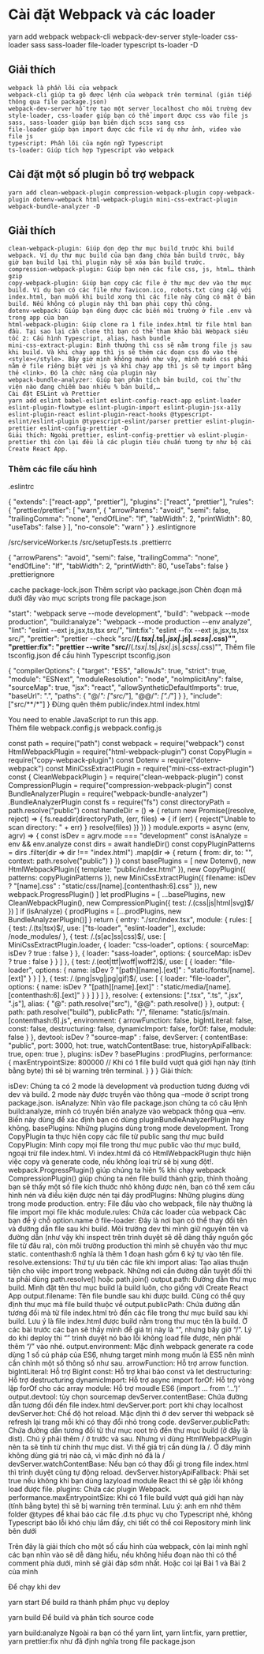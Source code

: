 # Cài đặt Webpack và các loader
 yarn add webpack webpack-cli webpack-dev-server style-loader css-loader sass sass-loader file-loader typescript ts-loader -D
## Giải thích
    webpack là phần lõi của webpack
    webpack-cli giúp ta gõ được lệnh của webpack trên terminal (gián tiếp thông qua file package.json)
    webpack-dev-server hỗ trợ tạo một server localhost cho môi trường dev
    style-loader, css-loader giúp bạn có thể import được css vào file js
    sass, sass-loader giúp bạn biên dịch scss sang css
    file-loader giúp bạn import được các file ví dụ như ảnh, video vào file js
    typescript: Phần lõi của ngôn ngữ Typescript
    ts-loader: Giúp tích hợp Typescript vào webpack
## Cài đặt một số plugin bổ trợ webpack
    yarn add clean-webpack-plugin compression-webpack-plugin copy-webpack-plugin dotenv-webpack html-webpack-plugin mini-css-extract-plugin webpack-bundle-analyzer -D
## Giải thích

    clean-webpack-plugin: Giúp dọn dẹp thư mục build trước khi build webpack. Ví dụ thư mục build của bạn đang chứa bản build trước, bây giờ bạn build lại thì plugin này sẽ xóa bản build trước.
    compression-webpack-plugin: Giúp bạn nén các file css, js, html… thành gzip
    copy-webpack-plugin: Giúp bạn copy các file ở thư mục dev vào thư mục build. Ví dụ bạn có các file như favicon.ico, robots.txt cùng cấp với index.html, bạn muốn khi build xong thì các file này cũng có mặt ở bản build. Nếu không có plugin này thì bạn phải copy thủ công.
    dotenv-webpack: Giúp bạn dùng được các biến môi trường ở file .env và trong app của bạn
    html-webpack-plugin: Giúp clone ra 1 file index.html từ file html ban đầu. Tại sao lại cần clone thì bạn có thể tham khảo bài Webpack siêu tốc 2: Cấu hình Typescript, alias, hash bundle
    mini-css-extract-plugin: Bình thường thì css sẽ nằm trong file js sau khi build. Và khi chạy app thì js sẽ thêm các đoạn css đó vào thẻ <style></style>. Bây giờ mình không muốn như vậy, mình muốn css phải nằm ở file riêng biệt với js và khi chạy app thì js sẽ tự import bằng thẻ <link>. Đó là chức năng của plugin này
    webpack-bundle-analyzer: Giúp bạn phân tích bản build, coi thử thư viện nào đang chiếm bao nhiêu % bản build,…
    Cài đặt ESLint và Prettier
    yarn add eslint babel-eslint eslint-config-react-app eslint-loader eslint-plugin-flowtype eslint-plugin-import eslint-plugin-jsx-a11y eslint-plugin-react eslint-plugin-react-hooks @typescript-eslint/eslint-plugin @typescript-eslint/parser prettier eslint-plugin-prettier eslint-config-prettier -D
    Giải thích: Ngoài prettier, eslint-config-prettier và eslint-plugin-prettier thì còn lại đều là các plugin tiêu chuẩn tương tự như bộ cài Create React App.

### Thêm các file cấu hình

.eslintrc

{
  "extends": ["react-app", "prettier"],
  "plugins": ["react", "prettier"],
  "rules": {
    "prettier/prettier": [
      "warn",
      {
        "arrowParens": "avoid",
        "semi": false,
        "trailingComma": "none",
        "endOfLine": "lf",
        "tabWidth": 2,
        "printWidth": 80,
        "useTabs": false
      }
    ],
    "no-console": "warn"
  }
}
.eslintignore

/src/serviceWorker.ts
/src/setupTests.ts
.prettierrc

{
  "arrowParens": "avoid",
  "semi": false,
  "trailingComma": "none",
  "endOfLine": "lf",
  "tabWidth": 2,
  "printWidth": 80,
  "useTabs": false
}
.prettierignore

.cache
package-lock.json
Thêm script vào package.json
Chèn đoạn mã dưới đây vào mục scripts trong file package.json

"start": "webpack serve --mode development",
"build": "webpack --mode production",
"build:analyze": "webpack --mode production --env analyze",
"lint": "eslint --ext js,jsx,ts,tsx src/",
"lint:fix": "eslint --fix --ext js,jsx,ts,tsx src/",
"prettier": "prettier --check \"src/**/(*.tsx|*.ts|*.jsx|*.js|*.scss|*.css)\"",
"prettier:fix": "prettier --write \"src/**/(*.tsx|*.ts|*.jsx|*.js|*.scss|*.css)\"",
Thêm file tsconfig.json để cấu hình Typescript
tsconfig.json

{
  "compilerOptions": {
    "target": "ES5",
    "allowJs": true,
    "strict": true,
    "module": "ESNext",
    "moduleResolution": "node",
    "noImplicitAny": false,
    "sourceMap": true,
    "jsx": "react",
    "allowSyntheticDefaultImports": true,
    "baseUrl": ".",
    "paths": {
      "@/*": ["src/*"],
      "@@/*": ["./*"]
    }
  },
  "include": ["src/**/*"]
}
Đừng quên thêm public/index.html
index.html

<!DOCTYPE html>
<html lang="en">
  <head>
    <meta charset="utf-8" />
    <link rel="icon" href="favicon.ico" />
    <meta name="viewport" content="width=device-width, initial-scale=1" />
    <meta name="theme-color" content="#000000" />
    <meta
      name="description"
      content="Web site created using create-react-app"
    />
    <link rel="apple-touch-icon" href="logo192.png" />
    <link rel="manifest" href="manifest.json" />
    <title>React App</title>
  </head>
  <body>
    <noscript>You need to enable JavaScript to run this app.</noscript>
    <div id="root"></div>
  </body>
</html>
Thêm file webpack.config.js
webpack.config.js

const path = require("path")
const webpack = require("webpack")
const HtmlWebpackPlugin = require("html-webpack-plugin")
const CopyPlugin = require("copy-webpack-plugin")
const Dotenv = require("dotenv-webpack")
const MiniCssExtractPlugin = require("mini-css-extract-plugin")
const { CleanWebpackPlugin } = require("clean-webpack-plugin")
const CompressionPlugin = require("compression-webpack-plugin")
const BundleAnalyzerPlugin = require("webpack-bundle-analyzer")
  .BundleAnalyzerPlugin
const fs = require("fs")
const directoryPath = path.resolve("public")
const handleDir = () => {
  return new Promise((resolve, reject) => {
    fs.readdir(directoryPath, (err, files) => {
      if (err) {
        reject("Unable to scan directory: " + err)
      }
      resolve(files)
    })
  })
}
module.exports = async (env, agrv) => {
  const isDev = agrv.mode === "development"
  const isAnalyze = env && env.analyze
  const dirs = await handleDir()
  const copyPluginPatterns = dirs
    .filter(dir => dir !== "index.html")
    .map(dir => {
      return {
        from: dir,
        to: "",
        context: path.resolve("public")
      }
    })
  const basePlugins = [
    new Dotenv(),
    new HtmlWebpackPlugin({
      template: "public/index.html"
    }),
    new CopyPlugin({
      patterns: copyPluginPatterns
    }),
    new MiniCssExtractPlugin({
      filename: isDev ? "[name].css" : "static/css/[name].[contenthash:6].css"
    }),
    new webpack.ProgressPlugin()
  ]
  let prodPlugins = [
    ...basePlugins,
    new CleanWebpackPlugin(),
    new CompressionPlugin({
      test: /\.(css|js|html|svg)$/
    })
  ]
  if (isAnalyze) {
    prodPlugins = [...prodPlugins, new BundleAnalyzerPlugin()]
  }
  return {
    entry: "./src/index.tsx",
    module: {
      rules: [
        {
          test: /\.(ts|tsx)$/,
          use: ["ts-loader", "eslint-loader"],
          exclude: /node_modules/
        },
        {
          test: /\.(s[ac]ss|css)$/,
          use: [
            MiniCssExtractPlugin.loader,
            {
              loader: "css-loader",
              options: { sourceMap: isDev ? true : false }
            },
            {
              loader: "sass-loader",
              options: { sourceMap: isDev ? true : false }
            }
          ]
        },
        {
          test: /\.(eot|ttf|woff|woff2)$/,
          use: [
            {
              loader: "file-loader",
              options: {
                name: isDev ? "[path][name].[ext]" : "static/fonts/[name].[ext]"
              }
            }
          ]
        },
        {
          test: /\.(png|svg|jpg|gif)$/,
          use: [
            {
              loader: "file-loader",
              options: {
                name: isDev
                  ? "[path][name].[ext]"
                  : "static/media/[name].[contenthash:6].[ext]"
              }
            }
          ]
        }
      ]
    },
    resolve: {
      extensions: [".tsx", ".ts", ".jsx", ".js"],
      alias: {
        "@": path.resolve("src"),
        "@@": path.resolve()
      }
    },
    output: {
      path: path.resolve("build"),
      publicPath: "/",
      filename: "static/js/main.[contenthash:6].js",
      environment: {
        arrowFunction: false,
        bigIntLiteral: false,
        const: false,
        destructuring: false,
        dynamicImport: false,
        forOf: false,
        module: false
      }
    },
    devtool: isDev ? "source-map" : false,
    devServer: {
      contentBase: "public",
      port: 3000,
      hot: true,
      watchContentBase: true,
      historyApiFallback: true,
      open: true
    },
    plugins: isDev ? basePlugins : prodPlugins,
    performance: {
      maxEntrypointSize: 800000 //  Khi có 1 file build vượt quá giới hạn này (tính bằng byte) thì sẽ bị warning trên terminal.
    }
  }
}
Giải thích:

isDev: Chúng ta có 2 mode là development và production tương đương với dev và build. 2 mode này được truyền vào thông qua –mode ở script trong package.json.
isAnalyze: Nhìn vào file package.json chúng ta có câu lệnh build:analyze, mình có truyền biến analyze vào webpack thông qua –env. Biến này dùng để xác định bạn có dùng pluginBundleAnalyzerPlugin hay không.
basePlugins: Những plugins dùng trong mode development.
Trong CopyPlugin ta thực hiện copy các file từ public sang thư mục build
CopyPlugin: Mình copy mọi file trong thư mục public vào thư mục build, ngoại trừ file index.html. Vì index.html đã có HtmlWebpackPlugin thực hiện việc copy và generate code, nếu không loại trừ sẽ bị xung đột!.
webpack.ProgressPlugin() giúp chúng ta hiện % khi chạy webpack
CompressionPlugin() giúp chúng ta nén file build thành gzip, thỉnh thoảng bạn sẽ thấy một số file kích thước nhỏ không được nén, bạn có thể xem cấu hình nén và điều kiện được nén tại đây
prodPlugins: Những plugins dùng trong mode production.
entry: File đầu vào cho webpack, file này thường là file import mọi file khác
module.rules: Chứa các loader của webpack
Các bạn để ý chỗ option.name ở file-loader: Đây là nơi bạn có thể thay đổi tên và đường dẫn file sau khi build. Môi trường dev thì mình giữ nguyên tên và đường dẫn (như vậy khi inspect trên trình duyệt sẽ dễ dàng thấy nguồn gốc file từ đâu ra), còn môi trường production thì mình sẽ chuyển vào thư mục static.
contenthash:6 nghĩa là thêm 1 đoạn hash gồm 6 ký tự vào tên file.
resolve.extensions: Thứ tự ưu tiên các file khi import
alias: Tạo alias thuận tiện cho việc import trong webpack. Những nơi cần đường dẫn tuyệt đối thì ta phải dùng path.resolve() hoặc path.join()
output.path: Đường dẫn thư mục build. Mình đặt tên thư mục build là build luôn, cho giống với Create React App
output.filename: Tên file bundle sau khi được build. Cũng có thể quy định thư mục mà file build thuộc về
output.publicPath: Chứa đường dẫn tương đối mà từ file index.html trỏ đến các file trong thư mục build sau khi build. Lưu ý là file index.html được build nằm trong thư mục tên là build. Ở các bài trước các bạn sẽ thấy mình để giá trị này là “”, nhưng bây giờ “/”.  Lý do khi deploy thì “” trình duyệt nó bảo lỗi không load file được, nên phải thêm “/” vào nhé.
output.environment: Mặc định webpack generate ra code dùng 1 số cú pháp của ES6, nhưng target mình mong muốn là ES5 nên mình cần chỉnh một số thông số như sau.
arrowFunction: Hỗ trợ arrow function.
bigIntLiteral: Hỗ trợ BigInt
const: Hỗ trợ khai báo const và let
destructuring: Hỗ trợ destructuring
dynamicImport: Hỗ trợ async import
forOf: Hỗ trợ vòng lặp forOf cho các array
module: Hỗ trợ moudle ES6 (import … from ‘…’)’
output.devtool: tùy chọn sourcemap
devServer.contentBase: Chứa đường dẫn tương đối đến file index.html
devServer.port: port khi chạy localhost
devServer.hot: Chế độ hot reload. Mặc định thì ở dev server thì webpack sẽ refresh lại trang mỗi khi có thay đổi nhỏ trong code.
devServer.publicPath: Chứa đường dẫn tương đối từ thư mục root trỏ đến thư mục build (ở đây là dist). Chú ý phải thêm / ở trước và sau. Nhưng vì dùng HtmlWebpackPlugin nên ta sẽ tính từ chính thư mục dist. Vì thế giá trị cần dùng là /. Ở đây mình không dùng giá trị nào cả, vì mặc định nó đã là /
devServer.watchContentBase: Nếu bạn có thay đổi gì trong file index.html thì trình duyệt cũng tự động reload.
devServer.historyApiFallback: Phải set true nếu không khi bạn dùng lazyload module React thì sẽ gặp lỗi không load được file.
plugins: Chứa các plugin Webpack.
performance.maxEntrypointSize: Khi có 1 file build vượt quá giới hạn này (tính bằng byte) thì sẽ bị warning trên terminal.
Lưu ý: anh em nhớ thêm folder @types để khai báo các file .d.ts phục vụ cho Typescript nhé, không Typescript báo lỗi khó chịu lắm đấy, chi tiết có thể coi Repository mình link bên dưới

Trên đây là giải thích cho một số cấu hình của webpack, còn lại mình nghĩ các bạn nhìn vào sẽ dễ dàng hiểu, nếu không hiểu đoạn nào thì có thể comment phía dưới, mình sẽ giải đáp sớm nhất. Hoặc coi lại Bài 1 và Bài 2 của mình

Để chạy khi dev

yarn start
Để build ra thành phẩm phục vụ deploy

yarn build
Để build và phân tích source code

yarn build:analyze
Ngoài ra bạn có thể yarn lint, yarn lint:fix, yarn prettier, yarn prettier:fix như đã định nghĩa trong file package.json